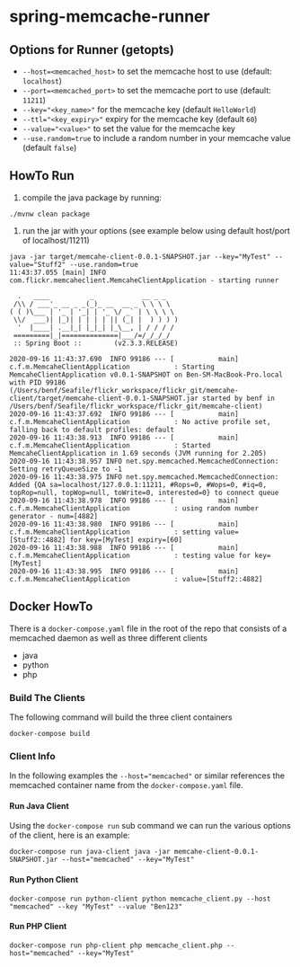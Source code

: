 # spring-memcache-runner

## Options for Runner (getopts)
* `--host=<memcached_host>` to set the memcache host to use (default: `localhost`)
* `--port=<memcached_port>` to set the memcache port to use (default: `11211`)
* `--key="<key_name>"` for the memcache key (default `HelloWorld`)
* `--ttl="<key_expiry>"` expiry for the memcache key (default `60`)
* `--value="<value>"` to set the value for the memcache key
* `--use.random=true` to include a random number in your memcache value (default `false`)
## HowTo Run
1. compile the java package by running:
```shell script
./mvnw clean package
```
1. run the jar with your options (see example below using default host/port of localhost/11211)
```shell script
java -jar target/memcahe-client-0.0.1-SNAPSHOT.jar --key="MyTest" --value="Stuff2" --use.random=true
11:43:37.055 [main] INFO com.flickr.memcaheclient.MemcaheClientApplication - starting runner

  .   ____          _            __ _ _
 /\\ / ___'_ __ _ _(_)_ __  __ _ \ \ \ \
( ( )\___ | '_ | '_| | '_ \/ _` | \ \ \ \
 \\/  ___)| |_)| | | | | || (_| |  ) ) ) )
  '  |____| .__|_| |_|_| |_\__, | / / / /
 =========|_|==============|___/=/_/_/_/
 :: Spring Boot ::        (v2.3.3.RELEASE)

2020-09-16 11:43:37.690  INFO 99186 --- [           main] c.f.m.MemcaheClientApplication           : Starting MemcaheClientApplication v0.0.1-SNAPSHOT on Ben-SM-MacBook-Pro.local with PID 99186 (/Users/benf/Seafile/flickr_workspace/flickr_git/memcahe-client/target/memcahe-client-0.0.1-SNAPSHOT.jar started by benf in /Users/benf/Seafile/flickr_workspace/flickr_git/memcahe-client)
2020-09-16 11:43:37.692  INFO 99186 --- [           main] c.f.m.MemcaheClientApplication           : No active profile set, falling back to default profiles: default
2020-09-16 11:43:38.913  INFO 99186 --- [           main] c.f.m.MemcaheClientApplication           : Started MemcaheClientApplication in 1.69 seconds (JVM running for 2.205)
2020-09-16 11:43:38.957 INFO net.spy.memcached.MemcachedConnection:  Setting retryQueueSize to -1
2020-09-16 11:43:38.975 INFO net.spy.memcached.MemcachedConnection:  Added {QA sa=localhost/127.0.0.1:11211, #Rops=0, #Wops=0, #iq=0, topRop=null, topWop=null, toWrite=0, interested=0} to connect queue
2020-09-16 11:43:38.978  INFO 99186 --- [           main] c.f.m.MemcaheClientApplication           : using random number generator - num=[4882]
2020-09-16 11:43:38.980  INFO 99186 --- [           main] c.f.m.MemcaheClientApplication           : setting value=[Stuff2::4882] for key=[MyTest] expiry=[60]
2020-09-16 11:43:38.988  INFO 99186 --- [           main] c.f.m.MemcaheClientApplication           : testing value for key=[MyTest]
2020-09-16 11:43:38.995  INFO 99186 --- [           main] c.f.m.MemcaheClientApplication           : value=[Stuff2::4882]

```

## Docker HowTo
There is a `docker-compose.yaml` file in the root of the repo that consists of a memcached daemon as well as three different clients
* java
* python
* php

### Build The Clients
The following command will build the three client containers
```shell script
docker-compose build
```

### Client Info
In the following examples the `--host="memcached"` or similar references the memcached container name from the `docker-compose.yaml` file.

#### Run Java Client
Using the `docker-compose run` sub command we can run the various options of the client, here is an example:

```shell script
docker-compose run java-client java -jar memcahe-client-0.0.1-SNAPSHOT.jar --host="memcached" --key="MyTest"

```

#### Run Python Client
```shell script
docker-compose run python-client python memcache_client.py --host "memcached" --key "MyTest" --value "Ben123"
```

#### Run PHP Client
 ```shell script
docker-compose run php-client php memcache_client.php --host="memcached" --key="MyTest"
``` 
